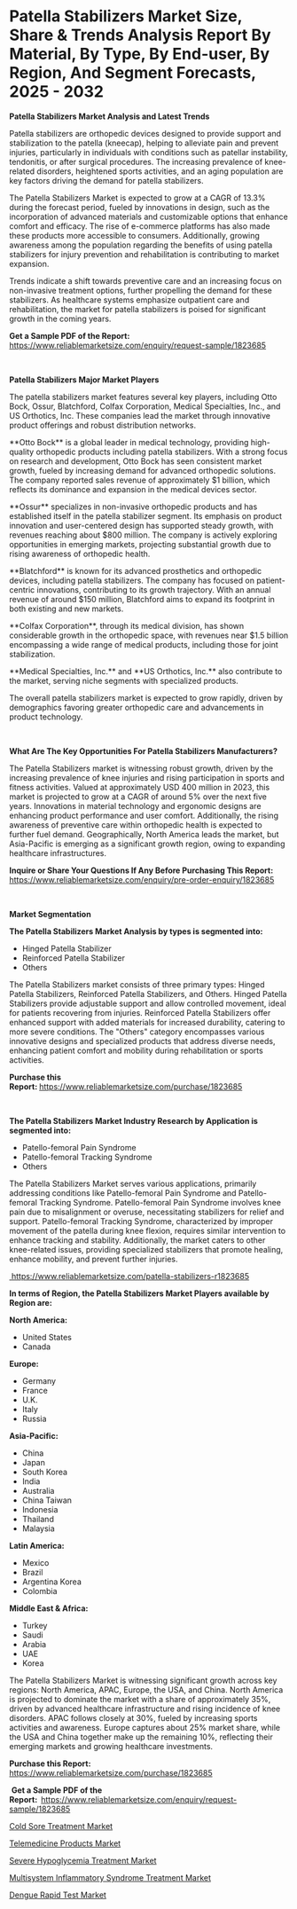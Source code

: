 <p><h1>Patella Stabilizers Market Size, Share & Trends Analysis Report By Material, By Type, By End-user, By Region, And Segment Forecasts, 2025 - 2032</h1></p><p><strong>Patella Stabilizers Market Analysis and Latest Trends</strong></p>
<p><p>Patella stabilizers are orthopedic devices designed to provide support and stabilization to the patella (kneecap), helping to alleviate pain and prevent injuries, particularly in individuals with conditions such as patellar instability, tendonitis, or after surgical procedures. The increasing prevalence of knee-related disorders, heightened sports activities, and an aging population are key factors driving the demand for patella stabilizers.</p><p>The Patella Stabilizers Market is expected to grow at a CAGR of 13.3% during the forecast period, fueled by innovations in design, such as the incorporation of advanced materials and customizable options that enhance comfort and efficacy. The rise of e-commerce platforms has also made these products more accessible to consumers. Additionally, growing awareness among the population regarding the benefits of using patella stabilizers for injury prevention and rehabilitation is contributing to market expansion. </p><p>Trends indicate a shift towards preventive care and an increasing focus on non-invasive treatment options, further propelling the demand for these stabilizers. As healthcare systems emphasize outpatient care and rehabilitation, the market for patella stabilizers is poised for significant growth in the coming years.</p></p>
<p><strong>Get a Sample PDF of the Report:&nbsp;</strong> <a href="https://www.reliablemarketsize.com/enquiry/request-sample/1823685?utm_campaign=1943&utm_medium=2&utm_source=Github&utm_content=ia&utm_term=03032025&utm_id=patella-stabilizers">https://www.reliablemarketsize.com/enquiry/request-sample/1823685</a></p>
<p>&nbsp;</p>
<p><strong>Patella Stabilizers Major Market Players</strong></p>
<p><p>The patella stabilizers market features several key players, including Otto Bock, Ossur, Blatchford, Colfax Corporation, Medical Specialties, Inc., and US Orthotics, Inc. These companies lead the market through innovative product offerings and robust distribution networks.</p><p>**Otto Bock** is a global leader in medical technology, providing high-quality orthopedic products including patella stabilizers. With a strong focus on research and development, Otto Bock has seen consistent market growth, fueled by increasing demand for advanced orthopedic solutions. The company reported sales revenue of approximately $1 billion, which reflects its dominance and expansion in the medical devices sector.</p><p>**Ossur** specializes in non-invasive orthopedic products and has established itself in the patella stabilizer segment. Its emphasis on product innovation and user-centered design has supported steady growth, with revenues reaching about $800 million. The company is actively exploring opportunities in emerging markets, projecting substantial growth due to rising awareness of orthopedic health.</p><p>**Blatchford** is known for its advanced prosthetics and orthopedic devices, including patella stabilizers. The company has focused on patient-centric innovations, contributing to its growth trajectory. With an annual revenue of around $150 million, Blatchford aims to expand its footprint in both existing and new markets.</p><p>**Colfax Corporation**, through its medical division, has shown considerable growth in the orthopedic space, with revenues near $1.5 billion encompassing a wide range of medical products, including those for joint stabilization. </p><p>**Medical Specialties, Inc.** and **US Orthotics, Inc.** also contribute to the market, serving niche segments with specialized products.</p><p>The overall patella stabilizers market is expected to grow rapidly, driven by demographics favoring greater orthopedic care and advancements in product technology.</p></p>
<p>&nbsp;</p>
<p><strong>What Are The Key Opportunities For Patella Stabilizers Manufacturers?</strong></p>
<p><p>The Patella Stabilizers market is witnessing robust growth, driven by the increasing prevalence of knee injuries and rising participation in sports and fitness activities. Valued at approximately USD 400 million in 2023, this market is projected to grow at a CAGR of around 5% over the next five years. Innovations in material technology and ergonomic designs are enhancing product performance and user comfort. Additionally, the rising awareness of preventive care within orthopedic health is expected to further fuel demand. Geographically, North America leads the market, but Asia-Pacific is emerging as a significant growth region, owing to expanding healthcare infrastructures.</p></p>
<p><strong>Inquire or Share Your Questions If Any Before Purchasing This Report:</strong> <a href="https://www.reliablemarketsize.com/enquiry/pre-order-enquiry/1823685?utm_campaign=1943&utm_medium=2&utm_source=Github&utm_content=ia&utm_term=03032025&utm_id=patella-stabilizers">https://www.reliablemarketsize.com/enquiry/pre-order-enquiry/1823685</a></p>
<p>&nbsp;</p>
<p><strong>Market Segmentation</strong></p>
<p><strong>The Patella Stabilizers Market Analysis by types is segmented into:</strong></p>
<p><ul><li>Hinged Patella Stabilizer</li><li>Reinforced Patella Stabilizer</li><li>Others</li></ul></p>
<p><p>The Patella Stabilizers market consists of three primary types: Hinged Patella Stabilizers, Reinforced Patella Stabilizers, and Others. Hinged Patella Stabilizers provide adjustable support and allow controlled movement, ideal for patients recovering from injuries. Reinforced Patella Stabilizers offer enhanced support with added materials for increased durability, catering to more severe conditions. The "Others" category encompasses various innovative designs and specialized products that address diverse needs, enhancing patient comfort and mobility during rehabilitation or sports activities.</p></p>
<p><strong>Purchase this Report:&nbsp;</strong><a href="https://www.reliablemarketsize.com/purchase/1823685?utm_campaign=1943&utm_medium=2&utm_source=Github&utm_content=ia&utm_term=03032025&utm_id=patella-stabilizers">https://www.reliablemarketsize.com/purchase/1823685</a></p>
<p>&nbsp;</p>
<p><strong>The Patella Stabilizers Market Industry Research by Application is segmented into:</strong></p>
<p><ul><li>Patello-femoral Pain Syndrome</li><li>Patello-femoral Tracking Syndrome</li><li>Others</li></ul></p>
<p><p>The Patella Stabilizers Market serves various applications, primarily addressing conditions like Patello-femoral Pain Syndrome and Patello-femoral Tracking Syndrome. Patello-femoral Pain Syndrome involves knee pain due to misalignment or overuse, necessitating stabilizers for relief and support. Patello-femoral Tracking Syndrome, characterized by improper movement of the patella during knee flexion, requires similar intervention to enhance tracking and stability. Additionally, the market caters to other knee-related issues, providing specialized stabilizers that promote healing, enhance mobility, and prevent further injuries.</p></p>
<p><a href="https://www.reliablemarketsize.com/patella-stabilizers-r1823685?utm_campaign=1943&utm_medium=2&utm_source=Github&utm_content=ia&utm_term=03032025&utm_id=patella-stabilizers">&nbsp;https://www.reliablemarketsize.com/patella-stabilizers-r1823685</a></p>
<p><strong>In terms of Region, the Patella Stabilizers Market Players available by Region are:</strong></p>
<p>
    <p> <strong> North America: </strong>
        <ul>
            <li>United States</li>
            <li>Canada</li>
        </ul>
        </p> 
    <p> <strong> Europe: </strong>
        <ul>
            <li>Germany</li>
            <li>France</li>
            <li>U.K.</li>
            <li>Italy</li>
            <li>Russia</li>
        </ul>
        </p> 
    <p> <strong> Asia-Pacific: </strong>
        <ul>
            <li>China</li>
            <li>Japan</li>
            <li>South Korea</li>
            <li>India</li>
            <li>Australia</li>
            <li>China Taiwan</li>
            <li>Indonesia</li>
            <li>Thailand</li>
            <li>Malaysia</li>
        </ul>
        </p> 
    <p> <strong> Latin America: </strong>
        <ul>
            <li>Mexico</li>
            <li>Brazil</li>
            <li>Argentina Korea</li>
            <li>Colombia</li>
        </ul>
        </p> 
    <p> <strong> Middle East & Africa: </strong>
        <ul>
            <li>Turkey</li>
            <li>Saudi</li>
            <li>Arabia</li>
            <li>UAE</li>
            <li>Korea</li>
        </ul>
    </p>
    </p>
<p><p>The Patella Stabilizers Market is witnessing significant growth across key regions: North America, APAC, Europe, the USA, and China. North America is projected to dominate the market with a share of approximately 35%, driven by advanced healthcare infrastructure and rising incidence of knee disorders. APAC follows closely at 30%, fueled by increasing sports activities and awareness. Europe captures about 25% market share, while the USA and China together make up the remaining 10%, reflecting their emerging markets and growing healthcare investments.</p></p>
<p><strong>Purchase this Report: </strong><a href="https://www.reliablemarketsize.com/purchase/1823685?utm_campaign=1943&utm_medium=2&utm_source=Github&utm_content=ia&utm_term=03032025&utm_id=patella-stabilizers">https://www.reliablemarketsize.com/purchase/1823685</a></p>
<p>&nbsp;<strong>Get a Sample PDF of the Report:&nbsp;&nbsp;</strong><a href="https://www.reliablemarketsize.com/enquiry/request-sample/1823685?utm_campaign=1943&utm_medium=2&utm_source=Github&utm_content=ia&utm_term=03032025&utm_id=patella-stabilizers">https://www.reliablemarketsize.com/enquiry/request-sample/1823685</a></p>
<p><strong></strong></p>
<p><p><a href="https://github.com/voigttyagi/Market-Research-Report-List-1/blob/main/cold-sore-treatment-market.md?utm_campaign=1943&utm_medium=2&utm_source=Github&utm_content=ia&utm_term=03032025&utm_id=patella-stabilizers">Cold Sore Treatment Market</a></p><p><a href="https://github.com/daphnyvashdi/Market-Research-Report-List-1/blob/main/telemedicine-products-market.md?utm_campaign=1943&utm_medium=2&utm_source=Github&utm_content=ia&utm_term=03032025&utm_id=patella-stabilizers">Telemedicine Products Market</a></p><p><a href="https://github.com/ijffseandy/Market-Research-Report-List-1/blob/main/severe-hypoglycemia-treatment-market.md?utm_campaign=1943&utm_medium=2&utm_source=Github&utm_content=ia&utm_term=03032025&utm_id=patella-stabilizers">Severe Hypoglycemia Treatment Market</a></p><p><a href="https://github.com/sderolza/Market-Research-Report-List-1/blob/main/multisystem-inflammatory-syndrome-treatment-market.md?utm_campaign=1943&utm_medium=2&utm_source=Github&utm_content=ia&utm_term=03032025&utm_id=patella-stabilizers">Multisystem Inflammatory Syndrome Treatment Market</a></p><p><a href="https://github.com/kolffmaris58/Market-Research-Report-List-1/blob/main/dengue-rapid-test-market.md?utm_campaign=1943&utm_medium=2&utm_source=Github&utm_content=ia&utm_term=03032025&utm_id=patella-stabilizers">Dengue Rapid Test Market</a></p></p>